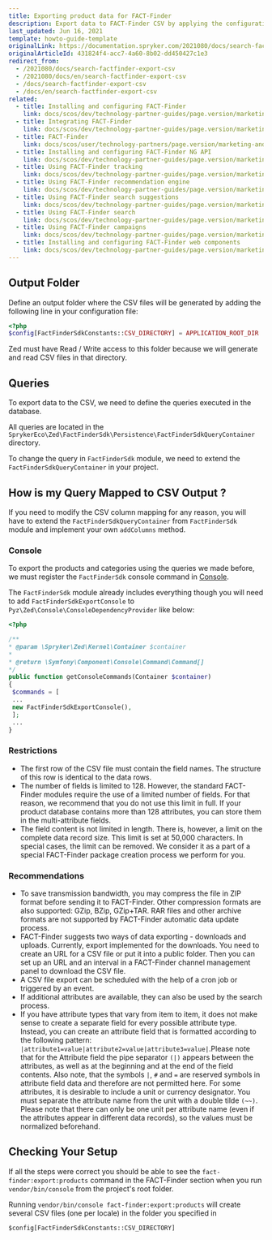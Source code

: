 ```yaml
---
title: Exporting product data for FACT-Finder
description: Export data to FACT-Finder CSV by applying the configuration.
last_updated: Jun 16, 2021
template: howto-guide-template
originalLink: https://documentation.spryker.com/2021080/docs/search-factfinder-export-csv
originalArticleId: 431824f4-acc7-4a60-8b02-dd450427c1e3
redirect_from:
  - /2021080/docs/search-factfinder-export-csv
  - /2021080/docs/en/search-factfinder-export-csv
  - /docs/search-factfinder-export-csv
  - /docs/en/search-factfinder-export-csv
related:
  - title: Installing and configuring FACT-Finder
    link: docs/scos/dev/technology-partner-guides/page.version/marketing-and-conversion/analytics/fact-finder/installing-and-configuring-fact-finder.html
  - title: Integrating FACT-Finder
    link: docs/scos/dev/technology-partner-guides/page.version/marketing-and-conversion/analytics/fact-finder/integrating-fact-finder.html
  - title: FACT-Finder
    link: docs/scos/user/technology-partners/page.version/marketing-and-conversion/analytics/fact-finder.html
  - title: Installing and configuring FACT-Finder NG API
    link: docs/scos/dev/technology-partner-guides/page.version/marketing-and-conversion/analytics/fact-finder/installing-and-configuring-the-fact-finder-ng-api.html
  - title: Using FACT-Finder tracking
    link: docs/scos/dev/technology-partner-guides/page.version/marketing-and-conversion/analytics/fact-finder/using-fact-finder-tracking.html
  - title: Using FACT-Finder recommendation engine
    link: docs/scos/dev/technology-partner-guides/page.version/marketing-and-conversion/analytics/fact-finder/using-fact-finder-recommendation-engine.html
  - title: Using FACT-Finder search suggestions
    link: docs/scos/dev/technology-partner-guides/page.version/marketing-and-conversion/analytics/fact-finder/using-fact-finder-search-suggestions.html
  - title: Using FACT-Finder search
    link: docs/scos/dev/technology-partner-guides/page.version/marketing-and-conversion/analytics/fact-finder/using-fact-finder-search.html
  - title: Using FACT-Finder campaigns
    link: docs/scos/dev/technology-partner-guides/page.version/marketing-and-conversion/analytics/fact-finder/using-fact-finder-campaigns.html
  - title: Installing and configuring FACT-Finder web components
    link: docs/scos/dev/technology-partner-guides/page.version/marketing-and-conversion/analytics/fact-finder/installing-and-configuring-fact-finder-web-components.html
---
```


## Output Folder

Define an output folder where  the CSV files will be generated by adding the following line in your configuration file:
```php
<?php
$config[FactFinderSdkConstants::CSV_DIRECTORY] = APPLICATION_ROOT_DIR . '/path/to/generated/csv/files';
```

Zed must have Read / Write access to this folder because  we will generate and read CSV files in that directory.

## Queries

To export data to the CSV, we need to define the queries  executed in the database.

All queries are located in the `SprykerEco\Zed\FactFinderSdk\Persistence\FactFinderSdkQueryContainer ` directory.

To change the query in `FactFinderSdk` module, we need to extend the `FactFinderSdkQueryContainer` in your project.

## How is my Query Mapped to CSV Output ?

If you need to modify the CSV column mapping for any reason, you will have to extend the `FactFinderSdkQueryContainer` from `FactFinderSdk` module and implement your own `addColumns` method.

### Console

To export the products and categories using the queries we made before, we must register the `FactFinderSdk` console command in [Console](/docs/scos/dev/back-end-development/console-commands/{{page.version}}/console-commands.html).

The `FactFinderSdk` module already includes everything though you will need to add `FactFinderSdkExportConsole` to `Pyz\Zed\Console\ConsoleDependencyProvider` like below:
```php
<?php

/**
* @param \Spryker\Zed\Kernel\Container $container
*
* @return \Symfony\Component\Console\Command\Command[]
*/
public function getConsoleCommands(Container $container)
{
 $commands = [
 ...
 new FactFinderSdkExportConsole(),
 ];
 ...
}
```

### Restrictions

* The first row of the CSV file must contain the field names. The structure of this row is identical to the data rows.
* The number of fields is limited to 128. However, the standard FACT-Finder modules require the use of a limited number of fields. For that reason, we recommend that you do not use this limit in full. If your product database contains more than 128 attributes, you can store them in the multi-attribute fields.
* The field content is not limited in length. There is, however, a limit on the complete data record size. This limit is set at 50,000 characters. In special cases, the limit can be removed. We consider it as a part of a special FACT-Finder package creation process we perform  for you.

### Recommendations

* To save transmission bandwidth, you may compress the file in ZIP format before sending it to FACT-Finder. Other compression formats are also supported: GZip, BZip, GZip+TAR. RAR files and other archive formats are not supported by FACT-Finder automatic data update process.
* FACT-Finder suggests two ways of data exporting - downloads and uploads. Currently, export implemented for the downloads.
You need to create an URL for a CSV file or put it into a public folder. Then you can set up an URL and an interval  in a FACT-Finder channel management panel to download the CSV file.
* A CSV file export can be scheduled with the help of a cron job or triggered by an event.
*  If additional attributes are available, they can also be used by the search process.
* If you have attribute types that vary from item to item, it does not make sense to create a separate field for every possible attribute type. Instead, you can create an attribute field that is formatted according to the following pattern: `|attribute1=value|attribute2=value|attribute3=value|`.Please note that  for the Attribute field the pipe separator `(|)` appears between the attributes, as well as at the beginning and at the end of the field contents. Also note, that the symbols `|`, `#` and `=` are reserved symbols in attribute field data and therefore are not permitted here. For some attributes, it is desirable to include a unit or currency designator. You must separate the attribute name from the unit with a double tilde `(~~)`. Please note that there can only be one unit per attribute name (even if the attributes appear in different data records), so the values must be normalized beforehand.

## Checking Your Setup

If all the steps were correct you should be able to see the `fact-finder:export:products` command in the FACT-Finder section when you run `vendor/bin/console` from the project's root folder.

Running `vendor/bin/console fact-finder:export:products` will create several CSV files (one per locale) in the folder you specified in
```
$config[FactFinderSdkConstants::CSV_DIRECTORY]
```

